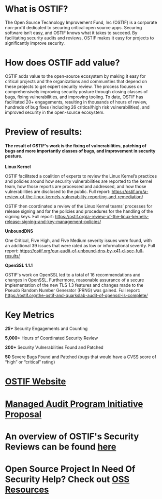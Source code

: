# What is OSTIF?
The Open Source Technology Improvement Fund, Inc (OSTIF) is a corporate non-profit dedicated to securing critical open source apps. Securing software isn’t easy, and OSTIF knows what it takes to succeed. By facilitating security audits and reviews, OSTIF makes it easy for projects to significantly improve security.


# How does OSTIF add value?
OSTIF adds value to the open-source ecosystem by making it easy for critical projects and the organizations and communities that depend on these projects to get expert security review. The process focuses on comprehensively improving security posture through closing classes of bugs, fixing vulnerabilities, and improving tooling. To date, OSTIF has facilitated 20+ engagements, resulting in thousands of hours of review, hundreds of bug fixes (including 26 critical/high risk vulnerabilities), and improved security in the open-source ecosystem. 

# Preview of results:

#### The result of OSTIF's work is the fixing of vulnerabilities, patching of bugs and more importantly classes of bugs, and improvement in security posture. 

**Linux Kernel**

OSTIF facilitated a coalition of experts to review the Linux Kernel’s practices and policies around how security vulnerabilities are reported to the kernel team, how those reports are processed and addressed, and how those vulnerabilities are disclosed to the public.
Full report: https://ostif.org/a-review-of-the-linux-kernels-vulnerability-reporting-and-remediation/

OSTIF then coordinated a review of the  Linux Kernel teams’ processes for release signing and for the policies and procedures for the handling of the signing keys. Full report: https://ostif.org/a-review-of-the-linux-kernels-release-signing-and-key-management-policies/

**UnboundDNS**

One Critical, Five High, and Five Medium severity issues were found, with an additional 39 issues that were rated as low or informational severity.
Full report: https://ostif.org/our-audit-of-unbound-dns-by-x41-d-sec-full-results/

**OpenSSL 1.1.1**

OSTIF's work on OpenSSL led to a total of 16 recommendations and changes in OpenSSL. Furthermore, reasonable assurance of a secure implementation of the new TLS 1.3 features and changes made to the Pseudo Random Number Generator (PRNG) was gained.
Full report: https://ostif.org/the-ostif-and-quarkslab-audit-of-openssl-is-complete/

# Key Metrics

***25+*** Security Engagements and Counting

****5,000+**** Hours of Coordinated Security Review

**200+** Security Vulnerabilities Found and Patched

**50** Severe Bugs Found and Patched (bugs that would have a CVSS score of “high” or “critical” rating)


# [OSTIF Website](https://ostif.org)
# [Managed Audit Program Initiative Proposal](https://github.com/Amir-Montazery/OSTIF/blob/main/Managed%20Audit%20Program/Proposal.md)

# An overview of OSTIF's Security Reviews can be found [here](Completed-Engagements.md)
# Open Source Project In Need Of Security Help? Check out [OSS Resources](https://github.com/ostif-org/OSTIF/tree/main/OSSResources)
